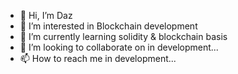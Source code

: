 - 👋 Hi, I’m Daz
- 👀 I’m interested in Blockchain development
- 🌱 I’m currently learning solidity & blockchain basis
- 💞️ I’m looking to collaborate on in development...
- 📫 How to reach me in development...

<!---
DavidAdett/DavidAdett is a ✨ special ✨ repository because its `README.md` (this file) appears on your GitHub profile.
You can click the Preview link to take a look at your changes.
--->
